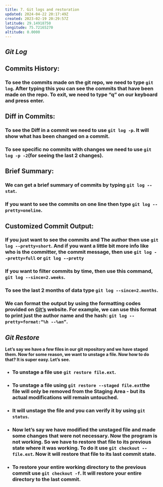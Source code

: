 ```yaml
---
title: 7. Git logs and restoration
updated: 2024-04-22 20:17:49Z
created: 2023-02-19 20:29:57Z
latitude: 29.14918750
longitude: 75.72165270
altitude: 0.0000
---
```


## ***Git Log***

## Commits History:

### To see the commits made on the git repo, we need to type `git log`. After typing this you can see the commits that have been made on the repo. To exit, we need to type “q” on our keyboard and press enter.

## Diff in Commits:

### To see the Diff in a commit we need to use `git log -p`. It will show what has been changed on a commit.

### To see specific no commits with changes we need to use `git log -p -2`(for seeing the last 2 changes).

## Brief Summary:

### We can get a brief summary of commits by typing `git log --stat`.

### If you want to see the commits on one line then type `git log --pretty=oneline`.

## Customized Commit Output:

### If you just want to see the commits and The author then use `git log --pretty=short`. And if you want a little bit more info like who is the committer, the commit message, then use `git log --pretty=full` or `git log --pretty`

### If you want to filter commits by time, then use this command, `git log --since=2.weeks`.

### To see the last 2 months of data type `git log --since=2.months`.

### We can format the output by using the formatting codes provided on <ins>Git’s</ins> website. For example, we can use this format to print just the author name and the hash: `git log --pretty=format:“%h --%an”`.

## ***Git Restore***

**Let’s say we have a few files in our git repository and we have staged them. Now for some reason, we want to unstage a file. Now how to do that? It is super easy. Let’s see.**

- ### To unstage a file use `git restore file.ext`.
    
- ### To unstage a file using `git restore --staged file.ext`the file will only be removed from the Staging Area - but its actual modifications will remain untouched.
    
- ### It will unstage the file and you can verify it by using `git status`.
    
- ### Now let’s say we have modified the unstaged file and made some changes that were not necessary. Now the program is not working. So we have to restore that file to its previous state where it was working. To do it use `git checkout -- file.ext`. Now it will restore that file to its last commit state.
    
- ### To restore your entire working directory to the previous commit use `git checkout -f`. It will restore your entire directory to the last commit.